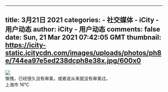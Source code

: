 
---
title: 3月21日 2021
categories: 
    - 社交媒体
    - iCity - 用户动态
author: iCity - 用户动态
comments: false
date: Sun, 21 Mar 2021 07:42:05 GMT
thumbnail: https://icity-static.icitycdn.com/images/uploads/photos/ph8e/744ea97e5ed238dcph8e38x.jpg/600x0
---

<div>   
<div class="photos oo"><a class="photo-one" href="https://icity.ly/photos/ph8e38x" data-back-pair-on="photo"><img src="https://icity-static.icitycdn.com/images/uploads/photos/ph8e/744ea97e5ed238dcph8e38x.jpg/600x0" referrerpolicy="no-referrer"></a></div><div class="comment">惭愧，已经很久没有审美，或者说从来就没有审美过。</div><span class="location"><i class="fic fic-ic-weather-partly_cloudy"></i>上海市 16℃</span>  
</div>
            